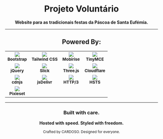 <div align="center">

# Projeto Voluntário  
**Website para as tradicionais festas da Páscoa de Santa Eufémia.**

---

## Powered By:

<table align="center">
  <tr>
    <td align="center" valign="middle">
      <img src="https://img.shields.io/badge/Bootstrap-563D7C?style=for-the-badge&logo=bootstrap&logoColor=white" /><br/>
      <sub><strong>Bootstrap</strong></sub>
    </td>
    <td align="center" valign="middle">
      <img src="https://img.shields.io/badge/Tailwind_CSS-06B6D4?style=for-the-badge&logo=tailwind-css&logoColor=white" /><br/>
      <sub><strong>Tailwind CSS</strong></sub>
    </td>
    <td align="center" valign="middle">
      <img src="https://img.shields.io/badge/Mobirise-F5385D?style=for-the-badge&logo=mobirise&logoColor=white" /><br/>
      <sub><strong>Mobirise</strong></sub>
    </td>
    <td align="center" valign="middle">
      <img src="https://img.shields.io/badge/TinyMCE-2862E9?style=for-the-badge&logo=tinyMCE&logoColor=white" /><br/>
      <sub><strong>TinyMCE</strong></sub>
    </td>
  </tr>
  <tr>
    <td align="center" valign="middle">
      <img src="https://img.shields.io/badge/jQuery-0769AD?style=for-the-badge&logo=jquery&logoColor=white" /><br/>
      <sub><strong>jQuery</strong></sub>
    </td>
    <td align="center" valign="middle">
      <img src="https://img.shields.io/badge/Slick_Slider-FF0084?style=for-the-badge&logo=slack&logoColor=white" /><br/>
      <sub><strong>Slick</strong></sub>
    </td>
    <td align="center" valign="middle">
      <img src="https://img.shields.io/badge/Three.js-000000?style=for-the-badge&logo=three.js&logoColor=white" /><br/>
      <sub><strong>Three.js</strong></sub>
    </td>
    <td align="center" valign="middle">
      <img src="https://img.shields.io/badge/Cloudflare-F38020?style=for-the-badge&logo=cloudflare&logoColor=white" /><br/>
      <sub><strong>Cloudflare</strong></sub>
    </td>
  </tr>
  <tr>
    <td align="center" valign="middle">
      <img src="https://img.shields.io/badge/CDNJS-000000?style=for-the-badge&logo=cdnjs&logoColor=white" /><br/>
      <sub><strong>cdnjs</strong></sub>
    </td>
    <td align="center" valign="middle">
      <img src="https://img.shields.io/badge/jsDelivr-FF4500?style=for-the-badge&logo=jsDelivr&logoColor=white" /><br/>
      <sub><strong>jsDelivr</strong></sub>
    </td>
    <td align="center" valign="middle">
      <img src="https://img.shields.io/badge/HTTP3-29ABE2?style=for-the-badge&logo=internet-explorer&logoColor=white" /><br/>
      <sub><strong>HTTP/3</strong></sub>
    </td>
    <td align="center" valign="middle">
      <img src="https://img.shields.io/badge/HSTS-Security?style=for-the-badge&logo=letsencrypt&logoColor=white" /><br/>
      <sub><strong>HSTS</strong></sub>
    </td>
  </tr>
  <tr>
    <td align="center" valign="middle">
      <img src="https://img.shields.io/badge/Pixieset-000000?style=for-the-badge&logoColor=white" /><br/>
      <sub><strong>Pixieset</strong></sub>
    </td>
  </tr>
</table>

---

### Built with care.  
**Hosted with speed. Styled with freedom.**

<sub>Crafted by CARDOSO. Designed for everyone.</sub>

</div>

